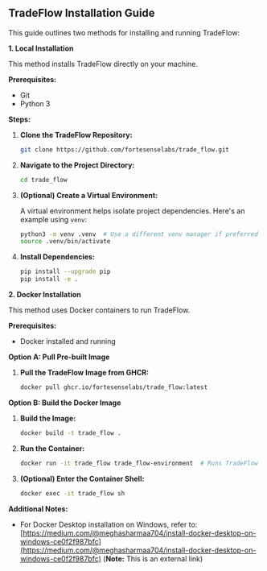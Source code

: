 ## TradeFlow Installation Guide

This guide outlines two methods for installing and running TradeFlow:

**1. Local Installation**

This method installs TradeFlow directly on your machine.

**Prerequisites:**

* Git
* Python 3

**Steps:**

1. **Clone the TradeFlow Repository:**

   ```bash
   git clone https://github.com/fortesenselabs/trade_flow.git
   ```

2. **Navigate to the Project Directory:**

   ```bash
   cd trade_flow
   ```

3. **(Optional) Create a Virtual Environment:**

   A virtual environment helps isolate project dependencies. Here's an example using `venv`:

   ```bash
   python3 -m venv .venv  # Use a different venv manager if preferred
   source .venv/bin/activate
   ```

4. **Install Dependencies:**

   ```bash
   pip install --upgrade pip
   pip install -e .
   ```

**2. Docker Installation**

This method uses Docker containers to run TradeFlow.

**Prerequisites:**

* Docker installed and running

**Option A: Pull Pre-built Image**

1. **Pull the TradeFlow Image from GHCR:**

   ```bash
   docker pull ghcr.io/fortesenselabs/trade_flow:latest
   ```

**Option B: Build the Docker Image**

1. **Build the Image:**

   ```bash
   docker build -t trade_flow .
   ```

2. **Run the Container:**

   ```bash
   docker run -it trade_flow trade_flow-environment  # Runs TradeFlow environment
   ```

3. **(Optional) Enter the Container Shell:**

   ```bash
   docker exec -it trade_flow sh
   ```

**Additional Notes:**

* For Docker Desktop installation on Windows, refer to: [https://medium.com/@meghasharmaa704/install-docker-desktop-on-windows-ce0f2f987bfc](https://medium.com/@meghasharmaa704/install-docker-desktop-on-windows-ce0f2f987bfc) (**Note:** This is an external link)
